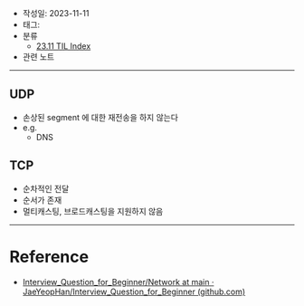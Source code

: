 - 작성일: 2023-11-11
- 태그: 
- 분류
    - [23.11 TIL Index](23.11%20TIL%20Index.md)
- 관련 노트

---

## UDP

- 손상된 segment 에 대한 재전송을 하지 않는다
- e.g.
    - DNS

## TCP

- 순차적인 전달
- 순서가 존재
- 멀티캐스팅, 브로드캐스팅을 지원하지 않음


---

# Reference

- [Interview_Question_for_Beginner/Network at main · JaeYeopHan/Interview_Question_for_Beginner (github.com)](https://github.com/JaeYeopHan/Interview_Question_for_Beginner/tree/main/Network#dns-round-robin-%EB%B0%A9%EC%8B%9D%EC%9D%98-%EB%AC%B8%EC%A0%9C%EC%A0%90)